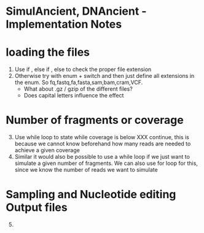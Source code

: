 # SimulAncient, DNAncient - Implementation Notes

# loading the files
1) Use if , else if , else to check the proper file extension
2) Otherwise try with enum + switch and then just define all extensions in the enum. So fq,fastq,fa,fasta,sam,bam,cram,VCF.
	- What about .gz / gzip of the different files? 
	- Does capital letters influence the effect

# Number of fragments or coverage
3) Use while loop to state while coverage is below XXX continue, this is because we cannot know beforehand how 
many reads are needed to achieve a given coverage
4) Similar it would also be possible to use a while loop if we just want to simulate a given number of fragments. We can also use for loop for this,
since we know the number of reads we want to simulate

# Sampling and Nucleotide editing Output files
5) 
